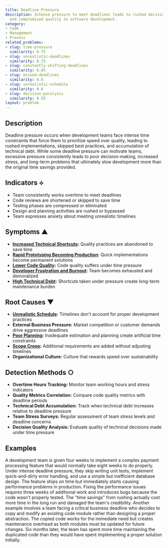 ```yaml
---
title: Deadline Pressure
description: Intense pressure to meet deadlines leads to rushed decisions, shortcuts,
  and compromised quality in software development.
category:
- Code
- Management
- Process
related_problems:
- slug: time-pressure
  similarity: 0.75
- slug: unrealistic-deadlines
  similarity: 0.75
- slug: constantly-shifting-deadlines
  similarity: 0.65
- slug: missed-deadlines
  similarity: 0.6
- slug: unrealistic-schedule
  similarity: 0.6
- slug: decision-paralysis
  similarity: 0.55
layout: problem
---
```


## Description

Deadline pressure occurs when development teams face intense time constraints that force them to prioritize speed over quality, leading to rushed implementations, skipped best practices, and accumulation of technical debt. While some deadline pressure can motivate teams, excessive pressure consistently leads to poor decision-making, increased stress, and long-term problems that ultimately slow development more than the original time savings provided.

## Indicators ⟡

- Team consistently works overtime to meet deadlines
- Code reviews are shortened or skipped to save time
- Testing phases are compressed or eliminated
- Design and planning activities are rushed or bypassed
- Team expresses anxiety about meeting unrealistic timelines

## Symptoms ▲

- **[Increased Technical Shortcuts](increased-technical-shortcuts.md):** Quality practices are abandoned to save time
- **[Rapid Prototyping Becoming Production](rapid-prototyping-becoming-production.md):** Quick implementations become permanent solutions
- **[Lower Code Quality](lower-code-quality.md):** Code quality suffers under time pressure
- **[Developer Frustration and Burnout](developer-frustration-and-burnout.md):** Team becomes exhausted and demoralized
- **[High Technical Debt](high-technical-debt.md):** Shortcuts taken under pressure create long-term maintenance burden

## Root Causes ▼

- **[Unrealistic Schedule](unrealistic-schedule.md):** Timelines don't account for proper development practices
- **External Business Pressure:** Market competition or customer demands drive aggressive deadlines
- **[Poor Planning](poor-planning.md):** Inadequate estimation and planning create artificial time constraints
- **[Scope Creep](scope-creep.md):** Additional requirements are added without adjusting timelines
- **Organizational Culture:** Culture that rewards speed over sustainability

## Detection Methods ○

- **Overtime Hours Tracking:** Monitor team working hours and stress indicators
- **Quality Metrics Correlation:** Compare code quality metrics with deadline periods
- **Technical Debt Accumulation:** Track when technical debt increases relative to deadline pressure
- **Team Stress Surveys:** Regular assessment of team stress levels and deadline concerns
- **Decision Quality Analysis:** Evaluate quality of technical decisions made under time pressure

## Examples

A development team is given four weeks to implement a complex payment processing feature that would normally take eight weeks to do properly. Under intense deadline pressure, they skip writing unit tests, implement quick-and-dirty error handling, and use a simple but inefficient database design. The feature ships on time but immediately starts causing performance problems in production. Fixing the performance issues requires three weeks of additional work and introduces bugs because the code wasn't properly tested. The "time savings" from rushing actually cost more time in the long run and damaged the team's credibility. Another example involves a team facing a critical business deadline who decides to copy and modify an existing code module rather than designing a proper abstraction. The copied code works for the immediate need but creates maintenance overhead as both modules must be updated for future changes. Six months later, the team has spent more time maintaining the duplicated code than they would have spent implementing a proper solution initially.